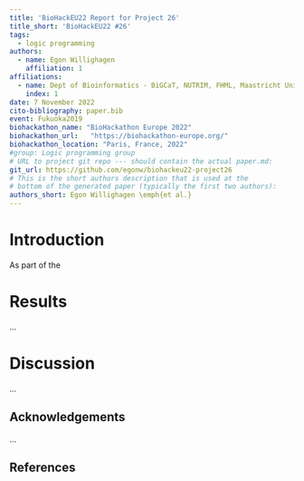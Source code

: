 ```yaml
---
title: 'BioHackEU22 Report for Project 26'
title_short: 'BioHackEU22 #26'
tags:
  - logic programming
authors:
  - name: Egon Willighagen
    affiliation: 1
affiliations:
  - name: Dept of Bioinformatics - BiGCaT, NUTRIM, FHML, Maastricht University, Maastricht, NL
    index: 1
date: 7 November 2022
cito-bibliography: paper.bib
event: Fukuoka2019
biohackathon_name: "BioHackathon Europe 2022"
biohackathon_url:   "https://biohackathon-europe.org/"
biohackathon_location: "Paris, France, 2022"
#group: Logic programming group
# URL to project git repo --- should contain the actual paper.md:
git_url: https://github.com/egonw/biohackeu22-project26
# This is the short authors description that is used at the
# bottom of the generated paper (typically the first two authors):
authors_short: Egon Willighagen \emph{et al.}
---
```



# Introduction

As part of the 

# Results

...

# Discussion

...

## Acknowledgements

...

## References
